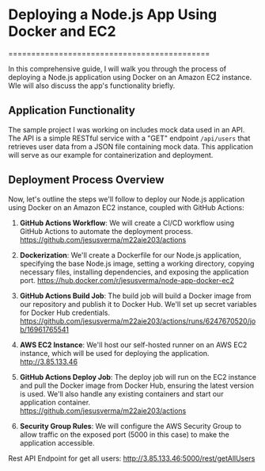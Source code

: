 

 # Deploying a Node.js App Using Docker and EC2
============================================

In this comprehensive guide, I will walk you through the process of deploying a Node.js application using Docker on an Amazon EC2 instance. WIe will also discuss the app's functionality briefly.

Application Functionality
-------------------------
 The sample project I was working on includes mock data used in an API. The API is a simple RESTful service with a "GET" endpoint `/api/users` that retrieves user data from a JSON file containing mock data. This application will serve as our example for containerization and deployment.



Deployment Process Overview
---------------------------

Now, let's outline the steps we'll follow to deploy our Node.js application using Docker on an Amazon EC2 instance, coupled with GitHub Actions:

1.  **GitHub Actions Workflow**: We will create a CI/CD workflow using GitHub Actions to automate the deployment process.
https://github.com/jesusverma/m22aie203/actions

    
2.  **Dockerization**: We'll create a Dockerfile for our Node.js application, specifying the base Node.js image, setting a working directory, copying necessary files, installing dependencies, and exposing the application port.
https://hub.docker.com/r/jesusverma/node-app-docker-ec2
    
3.  **GitHub Actions Build Job**: The build job will build a Docker image from our repository and publish it to Docker Hub. We'll set up secret variables for Docker Hub credentials.
https://github.com/jesusverma/m22aie203/actions/runs/6247670520/job/16961765541
    
4.  **AWS EC2 Instance**: We'll host our self-hosted runner on an AWS EC2 instance, which will be used for deploying the application.
http://3.85.133.46
    
5.  **GitHub Actions Deploy Job**: The deploy job will run on the EC2 instance and pull the Docker image from Docker Hub, ensuring the latest version is used. We'll also handle any existing containers and start our application container.
https://github.com/jesusverma/m22aie203/actions

6.  **Security Group Rules**: We will configure the AWS Security Group to allow traffic on the exposed port (5000 in this case) to make the application accessible.
    

Rest API Endpoint for get all users:  http://3.85.133.46:5000/rest/getAllUsers


